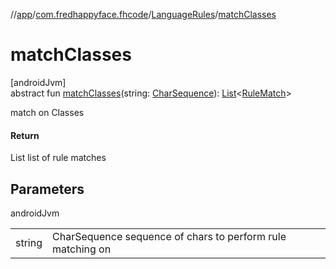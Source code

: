 //[app](../../../index.md)/[com.fredhappyface.fhcode](../index.md)/[LanguageRules](index.md)/[matchClasses](match-classes.md)

# matchClasses

[androidJvm]\
abstract fun [matchClasses](match-classes.md)(string: [CharSequence](https://kotlinlang.org/api/latest/jvm/stdlib/kotlin/-char-sequence/index.html)): [List](https://kotlinlang.org/api/latest/jvm/stdlib/kotlin.collections/-list/index.html)&lt;[RuleMatch](../-rule-match/index.md)&gt;

match on Classes

#### Return

List<RuleMatch> list of rule matches

## Parameters

androidJvm

| | |
|---|---|
| string | CharSequence sequence of chars to perform rule matching on |
